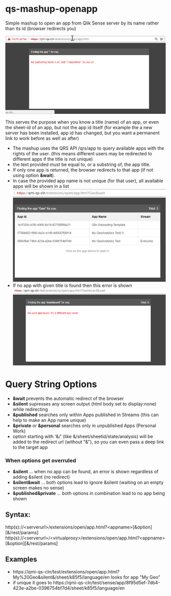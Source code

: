 # qs-mashup-openapp
Simple mashup to open an app from Qlik Sense server by its name rather than its id (browser redirects you)

![alt text](https://github.com/ChristofSchwarz/pics/raw/master/demo-open-app-mashup.gif "Screenrec")

This serves the purpose when you know a title (name) of an app, or even the sheet-id of an app, but not the app id itself (for example the a new server has been installed, app id has changed, but you want a permanent link to work before as well as after)

* The mashup uses the QRS API /qrs/app to query available apps with the rights of the user. (this means different users may be redirected to different apps if the title is not unique)
* the text provided must be equal to, or a substring of, the app title.
* If only one app is returned, the browser redirects to that app (if not using option <b>&wait</b>). 
* In case the provided app name is not unique (for that user), all available apps will be shown in a list 
![alt text](https://github.com/ChristofSchwarz/pics/raw/master/2018-06-29%2015_18_20-Qlik%20Sense%20Mashup.png "screenshot")
* If no app with given title is found then this error is shown
![alt text](https://github.com/ChristofSchwarz/pics/raw/master/qs-mashup-openapp-err.png "screenshot")

# Query String Options 
* <b>&wait</b> prevents the automatic redirect of the browser
* <b>&silent</b> supresses any screen output (html body set to display:none) while redirecting
* <b>&published</b> searches only within Apps published in Streams (this can help to make an App name unique)
* <b>&private</b> or <b>&personal</b> searches only in unpublished Apps (Personal Work)
* option starting with '&/' (like &/sheet/sheetid/state/analysis) will be added to the redirect url (without "&"), so you can even pass a deep link to the target app

### When options get overruled
* <b>&silent</b> ... when no app can be found, an error is shown regardless of adding &silent (no redirect)
* <b>&silent&wait</b> ... both options lead to ignore &silent (waiting on an empty screen makes no sense)
* <b>&published&private</b> ... both options in combination lead to no app being shown

## Syntax:
http(s)://&lt;serverurl&gt;/extensions/open/app.html?&lt;appname&gt;[&option][&/rest/params]
http(s)://&lt;serverurl&gt;/&lt;virtualproxy&gt;/extensions/open/app.html?&lt;appname&gt;[&option][&/rest/params]


## Examples
* https://qmi-qs-cln/test/extensions/open/app.html?My%20Geo&silent&/sheet/k85f5/language/en looks for app "My&nbsp;Geo"
* if unique it goes to
https://qmi-qs-cln/test/sense/app/8f95d5ef-7db4-423e-a2be-0396754bf7d4/sheet/k85f5/language/en 
